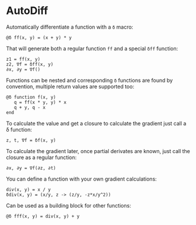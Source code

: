 # AutoDiff


Automatically differentiate a function with a ```δ``` macro:
```
@δ ff(x, y) = (x + y) * y
```

That will generate both a regular function ```ff``` and a special ```δff``` function:
```
z1 = ff(x, y)
z2, ∇f = δff(x, y)
∂x, ∂y = ∇f()
```

Functions can be nested and corresponding ```δ``` functions are found by convention, multiple return values are supported too:
```
@δ function f(x, y) 
   q = ff(x * y, y) * x
   q + y, q - x
end
```

To calculate the value and get a closure to calculate the gradient just call a δ function:
```
z, t, ∇f = δf(x, y)
```

To calculate the gradient later, once partial derivates are known, just call the closure as a regular function:
```
∂x, ∂y = ∇f(∂z, ∂t)
```

You can define a function with your own gradient calculations:
```
div(x, y) = x / y
δdiv(x, y) = (x/y, z -> (z/y, -z*x/y^2))
```

Can be used as a building block for other functions:
```
@δ fff(x, y) = div(x, y) + y
```
